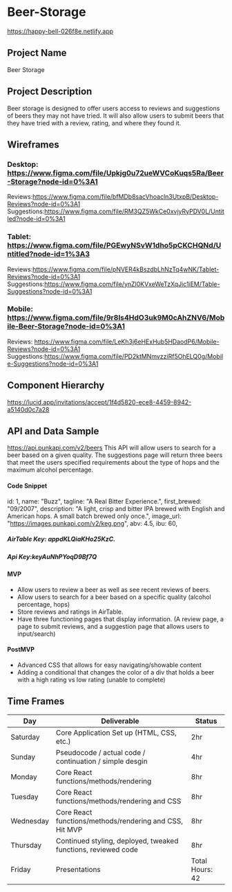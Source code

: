 # Beer-Storage
https://happy-bell-026f8e.netlify.app
   
## Project Name

Beer Storage

## Project Description

Beer storage is designed to offer users access to reviews and suggestions of beers they may not have tried. It will also allow users to submit beers that they have tried with a review, rating, and where they found it. 

## Wireframes

### Desktop: https://www.figma.com/file/Upkjg0u72ueWVCoKuqs5Ra/Beer-Storage?node-id=0%3A1
  Reviews:https://www.figma.com/file/bfMDb8sacVhoacln3UtxpB/Desktop-Reviews?node-id=0%3A1
  Suggestions:https://www.figma.com/file/RM3QZ5WkCe0xvjyRyPDV0L/Untitled?node-id=0%3A1
### Tablet: https://www.figma.com/file/PGEwyNSvW1dho5pCKCHQNd/Untitled?node-id=1%3A3
  Reviews:https://www.figma.com/file/pNVER4kBszdbLhNzTq4wNK/Tablet-Reviews?node-id=0%3A1
  Suggestions:https://www.figma.com/file/ynZl0KVxeWeTzXqJic1iEM/Table-Suggestions?node-id=0%3A1
### Mobile: https://www.figma.com/file/9r8ls4HdO3uk9M0cAhZNV6/Mobile-Beer-Storage?node-id=0%3A1
  Reviews: https://www.figma.com/file/LeKh3j6eHExHub5HDaodP6/Mobile-Reviews?node-id=0%3A1
  Suggestions:https://www.figma.com/file/PD2ktMNmvzziRf5OhELQ0g/Mobile-Suggestions?node-id=0%3A1

## Component Hierarchy
https://lucid.app/invitations/accept/1f4d5820-ece8-4459-8942-a5140d0c7a28

## API and Data Sample
https://api.punkapi.com/v2/beers
This API will allow users to search for a beer based on a given quality. The suggestions page will return three beers that meet the users specified requirements about the type of hops and the maximum alcohol percentage. 

#### Code Snippet
id: 1,
name: "Buzz",
tagline: "A Real Bitter Experience.",
first_brewed: "09/2007",
description: "A light, crisp and bitter IPA brewed with English and American hops. A small batch brewed only once.",
image_url: "https://images.punkapi.com/v2/keg.png",
abv: 4.5,
ibu: 60,

##### AirTable Key: appdKLQiaKHo25KzC.
##### Api Key:keyAuNhPYoqD9Bf7Q

#### MVP 

- Allow users to review a beer as well as see recent reviews of beers. 
- Allow users to search for a beer based on a specific quality (alcohol percentage, hops) 
- Store reviews and ratings in AirTable. 
- Have three functioning pages that display information. (A review page, a page to submit reviews, and a suggestion page that allows users to input/search)

#### PostMVP  

- Advanced CSS that allows for easy navigating/showable content 
- Adding a conditional that changes the color of a div that holds a beer with a high rating vs low rating (unable to complete)

## Time Frames

|  Day | Deliverable | Status
|---|---| ---|
|Saturday| Core Application Set up (HTML, CSS, etc.)  | 2hr
|Sunday| Pseudocode / actual code / continuation / simple desgin | 4hr
|Monday| Core React functions/methods/rendering | 8hr
|Tuesday| Core React functions/methods/rendering and CSS | 8hr
|Wednesday| Core React functions/methods/rendering and CSS, Hit MVP  | 8hr
|Thursday| Continued styling, deployed, tweaked functions, reviewed code | 8hr
|Friday| Presentations | Total Hours: 42 |



